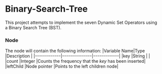 # Binary-Search-Tree
This project attempts to implement the seven Dynamic Set Operators using a Binary Search Tree (BST). 

### Node
The node will contain the following information:
|Variable Name|Type           |Description  |
|-------------|---------------|-------------|
|key          |String         |             | 
|count        |Integer        |Counts the frequency that the *key* has been inserted|
|leftChild    |Node pointer   |Points to the left children node| 


